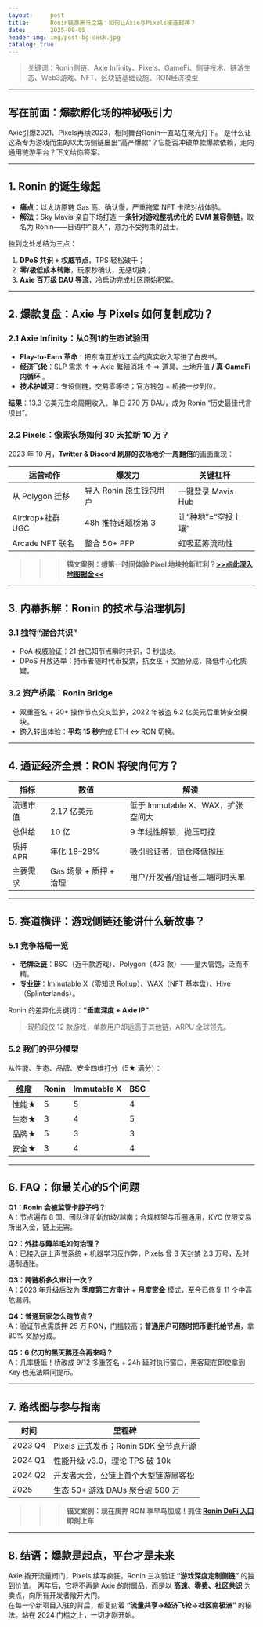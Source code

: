 ```yaml
---
layout:     post
title:      Ronin链游黑马之路：如何让Axie与Pixels接连封神？
date:       2025-09-05
header-img: img/post-bg-desk.jpg
catalog: true
---
```


> 关键词：Ronin侧链、Axie Infinity、Pixels、GameFi、侧链技术、链游生态、Web3游戏、NFT、区块链基础设施、RON经济模型  

---

## 写在前面：爆款孵化场的神秘吸引力  
Axie引爆2021、Pixels再续2023，相同舞台Ronin一直站在聚光灯下。 是什么让这条专为游戏而生的以太坊侧链屡出“高产爆款”？它能否冲破单款爆款依赖，走向通用链游平台？下文给你答案。  

---

## 1. Ronin 的诞生缘起  
- **痛点**：以太坊原链 Gas 高、确认慢，严重拖累 NFT 卡牌对战体验。  
- **解法**：Sky Mavis 亲自下场打造 **一条针对游戏整机优化的 EVM 兼容侧链**，取名为 Ronin——日语中“浪人”，意为不受拘束的战士。  

独到之处总结为三点：  
1. **DPoS 共识 + 权威节点**，TPS 轻松破千；  
2. **零/极低成本转账**，玩家秒确认，无感切换；  
3. **Axie 百万级 DAU 导流**，冷启动完成社区原始积累。  

---

## 2. 爆款复盘：Axie 与 Pixels 如何复制成功？  

### 2.1 Axie Infinity：从0到1的生态试验田  
- **Play-to-Earn 革命**：把东南亚游戏工会的真实收入写进了白皮书。  
- **经济飞轮**：SLP 需求 ↑ ⇒ Axie 繁殖消耗 ↑ ⇒ 道具、土地升值 **/ 真·GameFi内循环** 。  
- **技术护城河**：专设侧链，交易零等待；官方钱包 + 桥接一步到位。  

**结果**：13.3 亿美元生命周期收入、单日 270 万 DAU，成为 Ronin “历史最佳代言项目”。  

### 2.2 Pixels：像素农场如何 30 天拉新 10 万？  
2023 年 10 月，**Twitter & Discord 刷屏的农场地价一周翻倍**的画面重现：  

| 运营动作 | 爆发力 | 关键杠杆 |
|---|---|---|
| 从 Polygon 迁移 | 导入 Ronin 原生钱包用户 | 一键登录 Mavis Hub |
| Airdrop+社群UGC | 48h 推特话题榜第 3 | 让“种地”=“空投土壤” |
| Arcade NFT 联名 | 整合 50+ PFP | 虹吸蓝筹流动性 |

>>> **锚文案例：想第一时间体验 Pixel 地块抢新红利？[>>点此深入地图掘金<<](https://okxdog.com/)**  

---

## 3. 内幕拆解：Ronin 的技术与治理机制  

### 3.1 独特“混合共识”  
- PoA 权威验证：21 台已知节点瞬时共识，3 秒出块。  
- DPoS 开放选举：持币者随时代币投票，抗女巫 + 奖励分成，降低中心化质疑。  

### 3.2 资产桥梁：Ronin Bridge  
- 双重签名 + 20+ 操作节点交叉监护，2022 年被盗 6.2 亿美元后重铸安全模块。  
- 跨入转出体验：**平均 15 秒**完成 ETH ↔ RON 切换。  

---

## 4. 通证经济全景：RON 将驶向何方？  

| 指标 | 数值 | 解读 |
|---|---|---|
| 流通市值 | 2.17 亿美元 | 低于 Immutable X、WAX，扩张空间大 |
| 总供给 | 10 亿 | 9 年线性解锁，抛压可控 |
| 质押 APR | 年化 18–28% | 吸引验证者，锁仓降低抛压 |
| 主要需求 | Gas 场景 + 质押 + 治理 | 用户/开发者/验证者三端同时买单 |

---

## 5. 赛道横评：游戏侧链还能讲什么新故事？  

### 5.1 竞争格局一览  
- **老牌泛链**：BSC（近千款游戏）、Polygon（473 款）——量大管饱，泛而不精。  
- **专业链**：Immutable X（零知识 Rollup）、WAX（NFT 基本盘）、Hive（Splinterlands）。  

Ronin 的差异化关键词：**“垂直深度 + Axie IP”**  
> 现阶段仅 12 款游戏，单款用户却远高于其他链，ARPU 全球领先。  

### 5.2 我们的评分模型  
从性能、生态、品牌、安全四维打分（5★ 满分）：  

| 维度 | Ronin | Immutable X | BSC |  
|---|---|---|---|  
| 性能★ | 5 | 5 | 4 |  
| 生态★ | 3 | 4 | 5 |  
| 品牌★ | 5 | 3 | 3 |  
| 安全★ | 3 | 4 | 4 |  

---

## 6. FAQ：你最关心的5个问题  

**Q1：Ronin 会被监管卡脖子吗？**  
A：节点遍布 8 国、团队注册新加坡/越南；合规框架与币圈通用，KYC 仅限交易所出入金，链上无需。  

**Q2：外挂与薅羊毛如何治理？**  
A：已接入链上声誉系统 + 机器学习反作弊，Pixels 曾 3 天封禁 2.3 万号，及时遏制通胀。  

**Q3：跨链桥多久审计一次？**  
A：2023 年升级后改为 **季度第三方审计** + **月度赏金** 模式，至今已修复 11 个中高危漏洞。  

**Q4：普通玩家怎么跑节点？**  
A：验证节点需质押 25 万 RON，门槛较高；**普通用户可随时把币委托给节点**，拿 80% 奖励分成。  

**Q5：6 亿刀的黑天鹅还会再来吗？**  
A：几率极低！桥改成 9/12 多重签名 + 24h 延时执行窗口，黑客现在即使拿到 Key 也无法瞬间提币。  

---

## 7. 路线图与参与指南  

| 时间 | 里程碑 |
|---|---|
| 2023 Q4 | Pixels 正式发币；Ronin SDK 全节点开源 |
| 2024 Q1 | 性能升级 v3.0，理论 TPS 破 10k |
| 2024 Q2 | 开发者大会，公链上首个大型链游黑客松 |
| 2025 | 生态 50+ 游戏 DAUs 聚合破 500 万 |

>>> **锚文案例：现在质押 RON 享早鸟加成！抓住 [Ronin DeFi 入口](https://okxdog.com/) 即刻上车**  

---

## 8. 结语：爆款是起点，平台才是未来  
Axie 撬开流量阀门，Pixels 续写疯狂，Ronin 三次验证 **“游戏深度定制侧链”** 的独到价值。 两年后，它将不再是 Axie 的附属品，而是以 **高速、零费、社区共识** 为卖点，向所有开发者敞开大门。  
在每一个新项目入驻的背后，都复刻着 **“流量共享→经济飞轮→社区南极洲”** 的秘法。站在 2024 门槛之上，一切才刚开始。